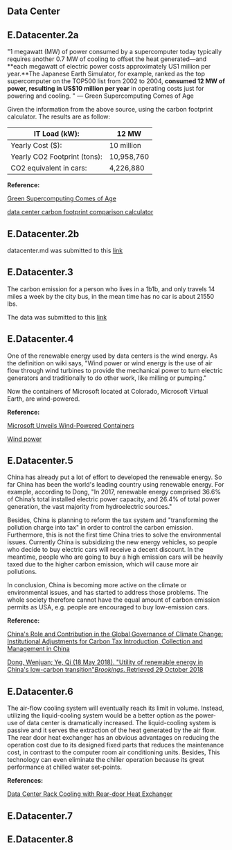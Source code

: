 ## Data Center

## E.Datacenter.2a

"1 megawatt (MW) of power consumed by a supercomputer today typically requires another 0.7 MW of cooling to offset the heat generated—and **each megawatt of electric power costs approximately US1 million per year.**The Japanese Earth Simulator, for example, ranked as the top supercomputer on the TOP500 list from 2002 to 2004, **consumed 12 MW of power, resulting in US$10 million per year** in operating costs just for powering and cooling. "  — Green Supercomputing Comes of Age

Given the information from the above source,  using the carbon footprint calculator. The results are as follow:

| IT Load (kW):                | 12 MW      |
| ---------------------------- | ---------- |
| Yearly Cost ($):             | 10 million |
| Yearly CO2 Footprint (tons): | 10,958,760 |
| CO2 equivalent in cars:      | 4,226,880  |

**Reference:**

[Green Supercomputing Comes of Age](http://seec.cs.vt.edu/pubs/papers/feng-itpro-green.pdf)

[data center carbon footprint comparison calculator](https://www.schneider-electric.com/en/work/solutions/system/s1/data-center-and-network-systems/trade-off-tools/data-center-carbon-footprint-comparison-calculator/)

## E.Datacenter.2b

datacenter.md was submitted to this [link](https://github.com/cloudmesh-community/fa19-516-151)

## E.Datacenter.3
The carbon emission for a person who lives in a  1b1b, and only travels 14 miles a week by the city bus, in the mean time has no car is about 21550 lbs. 

The data was submitted to this [link](http://www.google.com)

## E.Datacenter.4
One of the renewable energy used by data centers is the wind energy. As the definition on wiki says, "Wind power or wind energy is the use of air flow through wind turbines to provide the mechanical power to turn electric generators and traditionally to do other work, like milling or pumping."  

Now the containers of Microsoft located at Colorado, Microsoft Virtual Earth, are wind-powered.  

**Reference:**

[Microsoft Unveils Wind-Powered Containers](https://www.datacenterknowledge.com/archives/2008/04/18/microsoft-unveils-wind-powered-containers)

[Wind power](https://en.wikipedia.org/wiki/Wind_power)

## E.Datacenter.5

China has already put a lot of effort to developed the renewable energy. So far China has been the world's leading country using renewable energy. For example, according to Dong, "In 2017, renewable energy comprised 36.6% of China’s total installed electric power capacity, and 26.4% of total power generation, the vast majority from hydroelectric sources." 

Besides, China is planning  to reform the tax system and "transforming the pollution charge into tax" in order to control the carbon emission. Furthermore, this is not the first time China tries to solve the environmental issues. Currently China is subsidizing the new energy vehicles, so people who decide to buy electric cars will receive a decent discount. In the meantime, people who are going to buy a high emission cars will be heavily taxed due to the higher carbon emission, which will cause more air pollutions. 

In conclusion, China is becoming more active on the climate or environmental issues, and has started to address those problems. The whole society therefore cannot have the equal amount of carbon emission permits as USA, e.g. people are encouraged to buy low-emission cars. 

**Reference:**

[China's Role and Contribution in the Global Governance of Climate Change: Institutional Adjustments for Carbon Tax Introduction, Collection and Management in China](https://papers.ssrn.com/sol3/papers.cfm?abstract_id=2695612) 

[Dong, Wenjuan; Ye, Qi (18 May 2018). "Utility of renewable energy in China's low-carbon transition"*Brookings*. Retrieved 29 October 2018 ](https://www.brookings.edu/2018/05/18/utility-of-renewable-energy-in-chinas-low-carbon-transition)

## E.Datacenter.6

The air-flow cooling system will eventually reach its limit in volume. Instead, utilizing the liquid-cooling system would be a better option as the power-use of data center is dramatically increased.  The liquid-cooling system is passive and it serves the extraction of the heat generated by the air flow. The rear door heat exchanger has an obvious advantages on reducing the operation cost due to its designed  fixed parts that reduces the maintenance cost, in contrast to the computer room air conditioning units. Besides, This technology can even eliminate the chiller operation because its great performance at chilled water set-points.

**References:**

[Data Center Rack Cooling with Rear-door Heat Exchanger ](https://datacenters.lbl.gov/sites/all/files/rdhx-doe-femp.pdf)



## E.Datacenter.7

## E.Datacenter.8